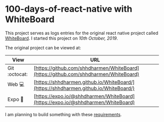 # 100-days-of-react-native with WhiteBoard

This project serves as logs entries for the original react native project called [WhiteBoard](https://github.com/shhdharmen/WhiteBoard). I started this project on *10th October, 2019*.

The original project can be viewed at:

| View           | URL                                                                                  |
| -------------- | ------------------------------------------------------------------------------------ |
| Git :octocat:  | [https://github.com/shhdharmen/WhiteBoard](https://github.com/shhdharmen/WhiteBoard) |
| Web :computer: | [https://shhdharmen.github.io/WhiteBoard/](https://shhdharmen.github.io/WhiteBoard/) |
| Expo :iphone:  | [https://expo.io/@shhdharmen/WhiteBoard](https://expo.io/@shhdharmen/WhiteBoard)     |

I am planning to build something with these [requirements](REQUIREMENTS.md).
